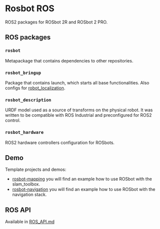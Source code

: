 # Rosbot ROS
ROS2 packages for ROSbot 2R and ROSbot 2 PRO.

## ROS packages
### `rosbot`
Metapackage that contains dependencies to other repositories.

### `rosbot_bringup`
Package that contains launch, which starts all base functionalities. Also configs for [robot_localization](https://github.com/cra-ros-pkg/robot_localization).

### `rosbot_description`
URDF model used as a source of transforms on the physical robot. It was written to be compatible with ROS Industrial and preconfigured for ROS2 control.

### `rosbot_hardware`
ROS2 hardware controllers configuration for ROSbots.

## Demo
Template projects and demos:
- [rosbot-mapping](https://github.com/husarion/rosbot-mapping) you will find an example how to use ROSbot with the slam_toolbox.
- [rosbot-navigation](https://github.com/husarion/rosbot-navigation) you will find an example how to use ROSbot with the navigation stack.

## ROS API
Available in [ROS_API.md](./ROS_API.md)